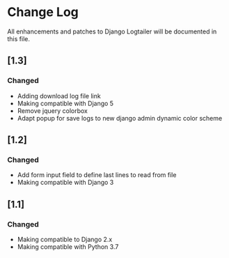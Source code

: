 # Change Log
All enhancements and patches to Django Logtailer will be documented in this file.

## [1.3]
### Changed
- Adding download log file link
- Making compatible with Django 5
- Remove jquery colorbox
- Adapt popup for save logs to new django admin dynamic color scheme


## [1.2]
### Changed
- Add form input field to define last lines to read from file
- Making compatible with Django 3

## [1.1]
### Changed
- Making compatible to Django 2.x
- Making compatible with Python 3.7